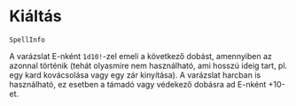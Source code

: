 # Kiáltás

`SpellInfo`

A varázslat E-nként `1d10!`-zel emeli a következő dobást, amennyiben az azonnal történik (tehát olyasmire nem használható, ami hosszú ideig tart, pl. egy kard kovácsolása vagy egy zár kinyítása). A varázslat harcban is használható, ez esetben a támadó vagy védekező dobásra ad E-nként +10-et.

